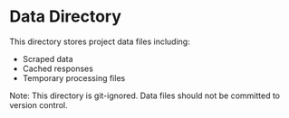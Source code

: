 # Data Directory

This directory stores project data files including:
- Scraped data
- Cached responses
- Temporary processing files

Note: This directory is git-ignored. Data files should not be committed to version control.